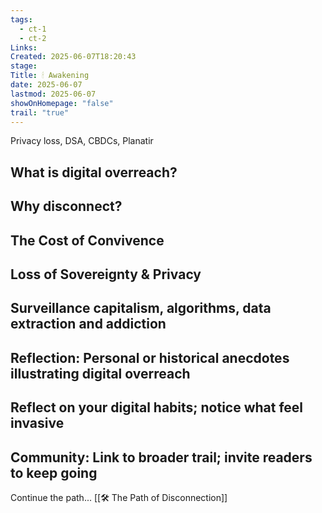 ```yaml
---
tags:
  - ct-1
  - ct-2
Links: 
Created: 2025-06-07T18:20:43
stage: 
Title: 🕯 Awakening
date: 2025-06-07
lastmod: 2025-06-07
showOnHomepage: "false"
trail: "true"
---
```

Privacy loss, DSA, CBDCs, Planatir

## What is digital overreach? 

## Why disconnect?

## The Cost of Convivence

## Loss of Sovereignty & Privacy

## Surveillance capitalism, algorithms,  data extraction and addiction

## Reflection: Personal or historical anecdotes illustrating digital overreach

## Reflect on your digital habits; notice what feel invasive

## Community: Link to broader trail; invite readers to keep going

Continue the path... [[🛠 The Path of Disconnection]]